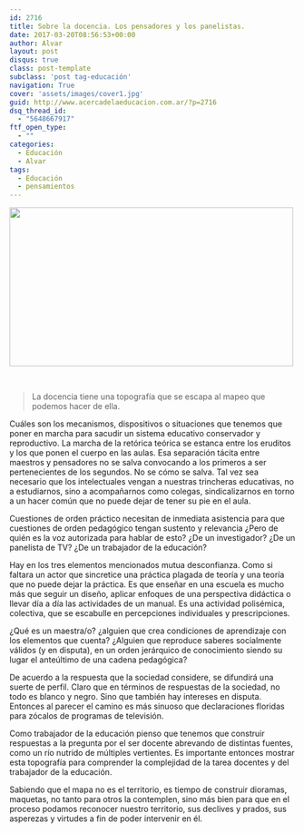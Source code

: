 ```yaml
---
id: 2716
title: Sobre la docencia. Los pensadores y los panelistas.
date: 2017-03-20T08:56:53+00:00
author: Alvar
layout: post
disqus: true
class: post-template
subclass: 'post tag-educación'
navigation: True
cover: 'assets/images/cover1.jpg'
guid: http://www.acercadelaeducacion.com.ar/?p=2716
dsq_thread_id:
  - "5648667917"
ftf_open_type:
  - ""
categories:
  - Educación
  - Alvar
tags:
  - Educación
  - pensamientos
---
```

<img class="size-full aligncenter" src="http://media.giphy.com/media/o2KLYPem407CM/giphy.gif" width="500" height="280" />

&nbsp;
<blockquote>La docencia tiene una topografía que se escapa al mapeo que podemos hacer de ella.</blockquote>
Cuáles son los mecanismos, dispositivos o situaciones que tenemos que poner en marcha para sacudir un sistema educativo conservador y reproductivo. La marcha de la retórica teórica se estanca entre los eruditos y los que ponen el cuerpo en las aulas. Esa separación tácita entre maestros y pensadores no se salva convocando a los primeros a ser pertenecientes de los segundos. No se cómo se salva. Tal vez sea necesario que los intelectuales vengan a nuestras trincheras educativas, no a estudiarnos, sino a acompañarnos como colegas, sindicalizarnos en torno a un hacer común que no puede dejar de tener su pie en el aula.

<!--more-->

Cuestiones de orden práctico necesitan de inmediata asistencia para que cuestiones de orden pedagógico tengan sustento y relevancia ¿Pero de quién es la voz autorizada para hablar de esto? ¿De un investigador? ¿De un panelista de TV? ¿De un trabajador de la educación?

Hay en los tres elementos mencionados mutua desconfianza. Como si faltara un actor que sincretice una práctica plagada de teoría y una teoría que no puede dejar la práctica. Es que enseñar en una escuela es mucho más que seguir un diseño, aplicar enfoques de una perspectiva didáctica o llevar día a día las actividades de un manual. Es una actividad polisémica, colectiva, que se escabulle en percepciones individuales y prescripciones.

¿Qué es un maestra/o? ¿alguien que crea condiciones de aprendizaje con los elementos que cuenta? ¿Alguien que reproduce saberes socialmente válidos (y en disputa), en un orden jerárquico de conocimiento siendo su lugar el anteúltimo de una cadena pedagógica?

De acuerdo a la respuesta que la sociedad considere, se difundirá una suerte de perfil. Claro que en términos de respuestas de la sociedad, no todo es blanco y negro. Sino que también hay intereses en disputa. Entonces al parecer el camino es más sinuoso que declaraciones floridas para zócalos de programas de televisión.

Como trabajador de la educación pienso que tenemos que construir respuestas a la pregunta por el ser docente abrevando de distintas fuentes, como un río nutrido de múltiples vertientes. Es importante entonces mostrar esta topografía para comprender la complejidad de la tarea docentes y del trabajador de la educación.

Sabiendo que el mapa no es el territorio, es tiempo de construir dioramas, maquetas, no tanto para otros la contemplen, sino más bien para que en el proceso podamos reconocer nuestro territorio, sus declives y prados, sus asperezas y virtudes a fin de poder intervenir en él.

&nbsp;
